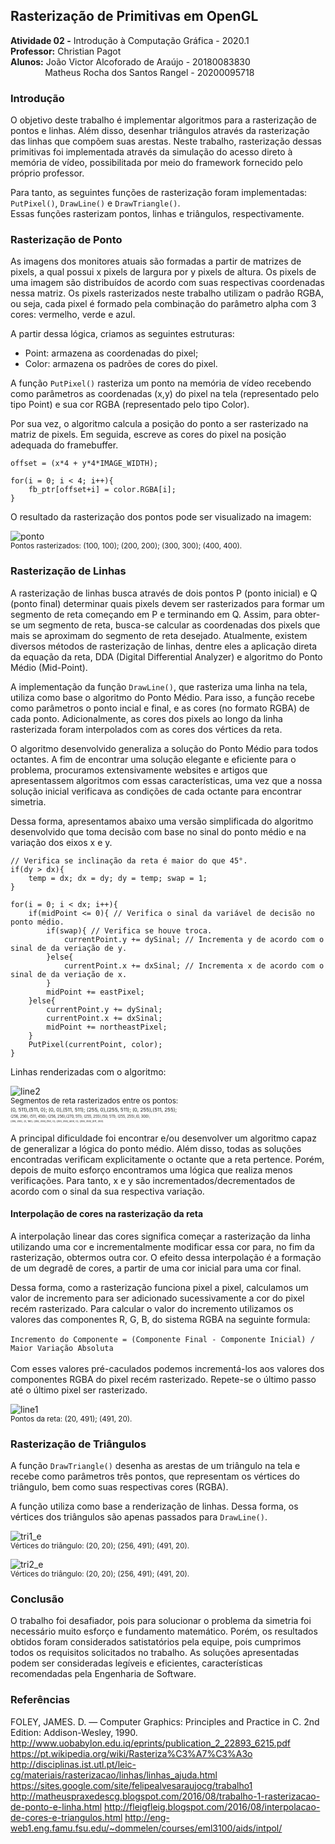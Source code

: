 ## Rasterização de Primitivas em OpenGL

**Atividade 02 -** Introdução à Computação Gráfica - 2020.1 <br />
**Professor:** Christian Pagot <br />
**Alunos:**  João Victor Alcoforado de Araújo - 20180083830 <br />
&nbsp; &nbsp; &nbsp; &nbsp; &nbsp; &nbsp; &nbsp; Matheus Rocha dos Santos Rangel - 20200095718 <br />

### Introdução
O objetivo deste trabalho é implementar algoritmos para a rasterização de pontos e linhas. 
Além disso, desenhar triângulos através da rasterização das linhas que compõem suas arestas. 
Neste trabalho, rasterização dessas primitivas foi implementada através da simulação do acesso direto à memória de vídeo, possibilitada por meio do framework fornecido pelo próprio professor.

Para tanto, as seguintes funções de rasterização foram implementadas: `PutPixel()`, `DrawLine()` e `DrawTriangle()`.<br />
Essas funções rasterizam pontos, linhas e triângulos, respectivamente.

### Rasterização de Ponto

As imagens dos monitores atuais são formadas a partir de matrizes de pixels, a qual possui x pixels de largura por y pixels de altura.
Os pixels de uma imagem são distribuídos de acordo com suas respectivas coordenadas nessa matriz. Os pixels rasterizados neste trabalho utilizam o padrão RGBA, 
ou seja, cada pixel é formado pela combinação do parâmetro alpha com 3 cores: vermelho, verde e azul.

A partir dessa lógica, criamos as seguintes estruturas:

* Point: armazena as coordenadas do pixel;
* Color: armazena os padrões de cores do pixel.

A função `PutPixel()` rasteriza um ponto na memória de vídeo recebendo como parâmetros as coordenadas (x,y) do pixel na tela (representado pelo tipo Point)
e sua cor RGBA (representado pelo tipo Color). 

Por sua vez, o algoritmo calcula a posição do ponto a ser rasterizado na matriz de pixels. 
Em seguida, escreve as cores do pixel na posição adequada do framebuffer.

```
offset = (x*4 + y*4*IMAGE_WIDTH);

for(i = 0; i < 4; i++){
    fb_ptr[offset+i] = color.RGBA[i];
}
```

O resultado da rasterização dos pontos pode ser visualizado na imagem:

![ponto](https://github.com/joaovictor42/ICG/blob/main/images/dots_e.png?raw=true)<br/>
<sub>Pontos rasterizados: (100, 100); (200, 200); (300, 300); (400, 400).<sub>

### Rasterização de Linhas

A rasterização de linhas busca através de dois pontos P (ponto inicial) e Q (ponto final) determinar quais pixels devem ser rasterizados para formar um segmento de reta começando em P e terminando em Q. Assim, para obter-se um segmento de reta, busca-se calcular as coordenadas dos pixels que mais se aproximam do segmento de reta desejado. Atualmente, existem diversos métodos de rasterização de linhas, dentre eles a aplicação direta da equação da reta, DDA (Digital Differential Analyzer) e algoritmo do Ponto Médio (Mid-Point). 

A implementação da função `DrawLine()`, que rasteriza uma linha na tela, utiliza como base o algoritmo do Ponto Médio. 
Para isso, a função recebe como parâmetros o ponto incial e final, e as cores (no formato RGBA) de cada ponto. Adicionalmente, as cores dos pixels ao longo da linha rasterizada foram interpolados com as cores dos vértices da reta.

O algoritmo desenvolvido generaliza a solução do Ponto Médio para todos octantes. A fim de encontrar uma solução elegante e eficiente para o problema, procuramos extensivamente websites e artigos que apresentassem algoritmos com essas características, uma vez que a nossa solução inicial verificava as condições de cada octante para encontrar simetria.

Dessa forma, apresentamos abaixo uma versão simplificada do algoritmo desenvolvido que toma decisão com base no sinal do ponto médio e na variação dos eixos x e y.

```
// Verifica se inclinação da reta é maior do que 45°.
if(dy > dx){
    temp = dx; dx = dy; dy = temp; swap = 1;
}
    
for(i = 0; i < dx; i++){
    if(midPoint <= 0){ // Verifica o sinal da variável de decisão no ponto médio.
        if(swap){ // Verifica se houve troca.
            currentPoint.y += dySinal; // Incrementa y de acordo com o sinal de da veriação de y.
        }else{
            currentPoint.x += dxSinal; // Incrementa x de acordo com o sinal de da veriação de x.
        }
        midPoint += eastPixel; 
    }else{
        currentPoint.y += dySinal;
        currentPoint.x += dxSinal;
        midPoint += northeastPixel;
    }
    PutPixel(currentPoint, color);
}
```
Linhas renderizadas com o algoritmo:

![line2](https://github.com/joaovictor42/ICG/blob/main/images/lines2_e.png?raw=true)<br/>
<sub>Segmentos de reta rasterizados entre os pontos: <sub> <br/>
<sub> (0, 511),(511, 0); (0, 0),(511, 511); (255, 0),(255, 511); (0, 255),(511, 255); <sub> <br/>
<sub> (256, 256), (511, 450); (256, 256),(270, 511); (255, 255),(50, 511); (255, 255),(0, 300); <sub> <br/>
<sub> (255, 255), (0, 180); (255, 255),(150, 0); (255, 255),(400, 0); (255, 255),(511, 200). <sub> <br/>
    

A principal dificuldade foi encontrar e/ou desenvolver um algoritmo capaz de generalizar a lógica do ponto médio.
Além disso, todas as soluções encontradas verificam explicitamente o octante que a reta pertence.
Porém, depois de muito esforço encontramos uma lógica que realiza menos verificações.
Para tanto, x e y são incrementados/decrementados de acordo com o sinal da sua respectiva variação. 

#### Interpolação de cores na rasterização da reta

A interpolação linear das cores significa começar a rasterização da linha utilizando uma cor e incrementalmente modificar essa cor para, no fim da rasterização, obtermos outra cor. O efeito dessa interpolação é a formação de um degradê de cores, a partir de uma cor inicial para uma cor final. 

Dessa forma, como a rasterização funciona pixel a pixel, calculamos um valor de incremento para ser adicionado sucessivamente a cor do pixel recém rasterizado.
Para calcular o valor do incremento utilizamos os valores das componentes R, G, B, do sistema RGBA na seguinte formula: <br/> <br/>
`Incremento do Componente = (Componente Final - Componente Inicial) / Maior Variação Absoluta` <br/> <br/>
Com esses valores pré-caculados podemos incrementá-los aos valores dos componentes RGBA do pixel recém rasterizado.
Repete-se o último passo até o último pixel ser rasterizado.

![line1](https://github.com/joaovictor42/ICG/blob/main/images/line1_e.png?raw=true)<br/>
<sub>Pontos da reta: (20, 491); (491, 20).<sub>
    
### Rasterização de Triângulos

A função `DrawTriangle()` desenha as arestas de um triângulo na tela e recebe como parâmetros três pontos, que representam os vértices do triângulo, bem como suas respectivas cores (RGBA).

A função utiliza como base a renderização de linhas. Dessa forma, os vértices dos triângulos são apenas passados para `DrawLine()`.

![tri1_e](https://github.com/joaovictor42/ICG/blob/main/images/tri1_e.png?raw=true)<br/>
<sub>Vértices do triângulo: (20, 20); (256, 491); (491, 20).<sub>

![tri2_e](https://github.com/joaovictor42/ICG/blob/main/images/tri2_e.png?raw=true)<br/>
<sub>Vértices do triângulo: (20, 20); (256, 491); (491, 20).<sub>
    
### Conclusão

O trabalho foi desafiador, pois para solucionar o problema da simetria foi necessário muito esforço e fundamento matemático. Porém, os resultados obtidos foram considerados satistatórios pela equipe, pois cumprimos todos os requisitos solicitados no trabalho. As soluções apresentadas podem ser consideradas legíveis e eficientes, características recomendadas pela Engenharia de Software.
    
### Referências

FOLEY, JAMES. D. — Computer Graphics: Principles and Practice in C. 2nd Edition: Addison-Wesley, 1990.
http://www.uobabylon.edu.iq/eprints/publication_2_22893_6215.pdf
https://pt.wikipedia.org/wiki/Rasteriza%C3%A7%C3%A3o
http://disciplinas.ist.utl.pt/leic-cg/materiais/rasterizacao/linhas/linhas_ajuda.html
https://sites.google.com/site/felipealvesaraujocg/trabalho1
http://matheuspraxedescg.blogspot.com/2016/08/trabalho-1-rasterizacao-de-ponto-e-linha.html
http://fleigfleig.blogspot.com/2016/08/interpolacao-de-cores-e-triangulos.html
http://eng-web1.eng.famu.fsu.edu/~dommelen/courses/eml3100/aids/intpol/
